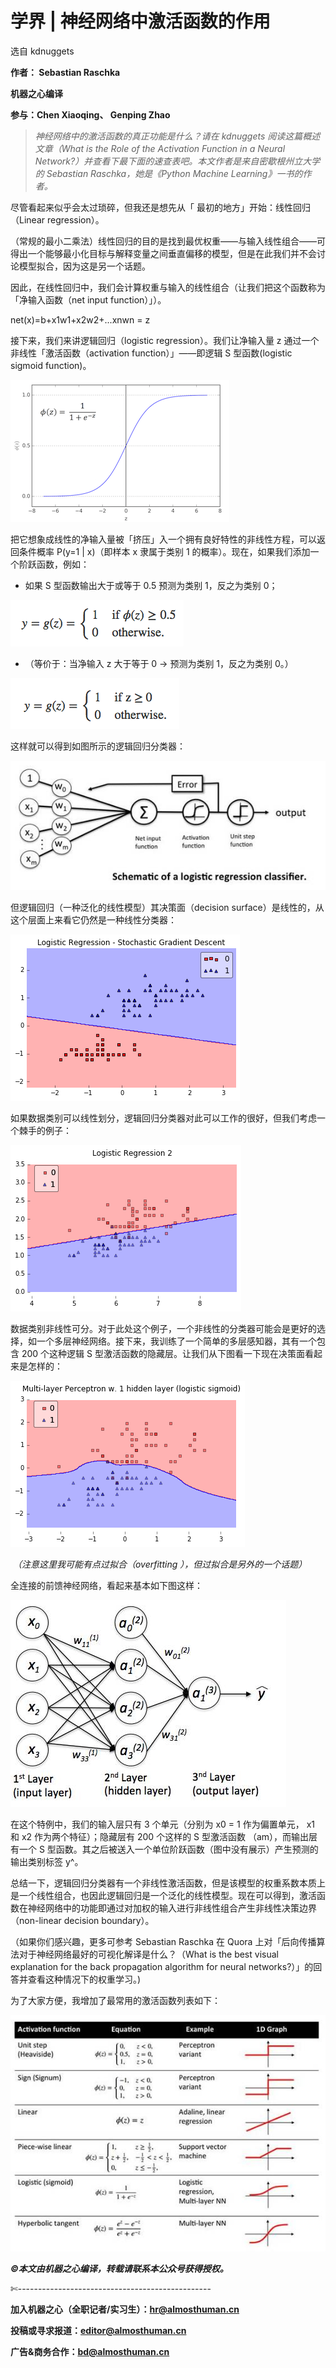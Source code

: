 # 学界 | 神经网络中激活函数的作用

选自 kdnuggets

**作者： Sebastian Raschka**

**机器之心编译**

**参与：Chen Xiaoqing、 Genping Zhao**

> *神经网络中的激活函数的真正功能是什么？请在 kdnuggets 阅读这篇概述文章（What is the Role of the Activation Function in a Neural Network?）并查看下最下面的速查表吧。本文作者是来自密歇根州立大学的 Sebastian Raschka，她是《Python Machine Learning》一书的作者。*

尽管看起来似乎会太过琐碎，但我还是想先从「 最初的地方」开始：线性回归（Linear regression）。

（常规的最小二乘法）线性回归的目的是找到最优权重——与输入线性组合——可得出一个能够最小化目标与解释变量之间垂直偏移的模型，但是在此我们并不会讨论模型拟合，因为这是另一个话题。

因此，在线性回归中，我们会计算权重与输入的线性组合（让我们把这个函数称为「净输入函数（net input function）」）。

net(x)=b+x1w1+x2w2+...xnwn = z

接下来，我们来讲逻辑回归（logistic regression）。我们让净输入量 z 通过一个非线性「激活函数（activation function）」——即逻辑 S 型函数(logistic sigmoid function)。

![](img/ecfb5bc5018fa3504d9ab3cf67031597.jpg "jqzx (86).png")

把它想象成线性的净输入量被「挤压」入一个拥有良好特性的非线性方程，可以返回条件概率 P(y=1 | x)（即样本 x 隶属于类别 1 的概率）。现在，如果我们添加一个阶跃函数，例如：

*   如果 S 型函数输出大于或等于 0.5 预测为类别 1，反之为类别 0；

![](img/62b1d7fff0b4ddc2b339834deb68208b.jpg "jqzx (58).png")

*   （等价于：当净输入 z 大于等于 0 → 预测为类别 1，反之为类别 0。）

![](img/6314ca3fa407b21d31ccc51fda615948.jpg "1.png")

这样就可以得到如图所示的逻辑回归分类器：

![](img/14e9d509f78608193d1eaf85ad56df57.jpg "jqzx (88).png")

但逻辑回归（一种泛化的线性模型）其决策面（decision surface）是线性的，从这个层面上来看它仍然是一种线性分类器：

![](img/8cd8343ee5ba3b4a2c43f6d0f8b3a0c6.jpg "jqzx (48).png")

如果数据类别可以线性划分，逻辑回归分类器对此可以工作的很好，但我们考虑一个棘手的例子：

![](img/5118746fa2d19fd4ec1cf0471a2158be.jpg "jqzx (141).png")

数据类别非线性可分。对于此处这个例子，一个非线性的分类器可能会是更好的选择，如一个多层神经网络。接下来，我训练了一个简单的多层感知器，其有一个包含 200 个这种逻辑 S 型激活函数的隐藏层。让我们从下图看一下现在决策面看起来是怎样的：

![](img/4f14fe2690824df4ad40c84cbb07b127.jpg "jqzx (1).png")

 *（注意这里我可能有点过拟合（overfitting ），但过拟合是另外的一个话题）*

全连接的前馈神经网络，看起来基本如下图这样：

![](img/df128364f9b45f489c80cc11a9b7f50b.jpg "jqzx (85).png")

在这个特例中，我们的输入层只有 3 个单元（分别为 x0 = 1 作为偏置单元， x1 和 x2 作为两个特征）；隐藏层有 200 个这样的 S 型激活函数 （am），而输出层有一个 S 型函数。其之后被送入一个单位阶跃函数（图中没有展示）产生预测的输出类别标签 y^。

总结一下，逻辑回归分类器有一个非线性激活函数，但是该模型的权重系数本质上是一个线性组合，也因此逻辑回归是一个泛化的线性模型。现在可以得到，激活函数在神经网络中的功能即通过对加权的输入进行非线性组合产生非线性决策边界（non-linear decision boundary）。

（如果你们感兴趣，更多可参考 Sebastian Raschka 在 Quora 上对「后向传播算法对于神经网络最好的可视化解译是什么？（What is the best visual explanation for the back propagation algorithm for neural networks?）」的回答并查看这种情况下的权重学习。)

为了大家方便，我增加了最常用的激活函数列表如下：

![](img/08cf6ffce1373884d572784376f96b11.jpg "jqzx (24).png")

******©本文由机器之心编译，***转载请联系本公众号获得授权******。***

✄------------------------------------------------

**加入机器之心（全职记者/实习生）：hr@almosthuman.cn**

**投稿或寻求报道：editor@almosthuman.cn**

**广告&商务合作：bd@almosthuman.cn**